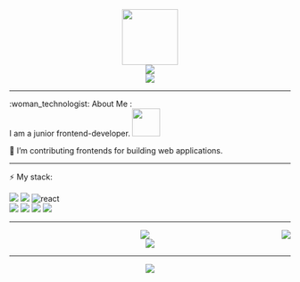 <div id="header" align="center">
  <img src="https://media.giphy.com/media/v1.Y2lkPTc5MGI3NjExMGVjN2Y3ODYzOWVhMTVmNDY5NDY5NDY0ZjNlMmNkMWI2NjdhNWIzZSZjdD1n/2IudUHdI075HL02Pkk/giphy.gif" width="100"/>
  <div id="badges">
    <a href="https://t.me/Sondrr"> 
      <img src="https://shields.io/badge/telegram-orange?logo=telegram&logoColor=black&style=for-the-badge"/> 
    </a>
  </div>
  <div>
    <img src="https://komarev.com/ghpvc/?username=Ten-Dark&color=orange&style=for-the-badge"/>
  </div>
</div>

---

<div>
:woman_technologist: About Me :
</div>
<div>
I am a junior frontend-developer.    <img src="https://media.giphy.com/media/lcs5BL0NIM4WMv61a9/giphy.gif" width="50">

:telescope: I’m contributing frontends for building web applications.

---

:zap: My stack:
<div>
      <div>
        <img src="https://img.shields.io/badge/JavaScript-black?labelColor=black&logo=JavaScript&logoColor=F7DF1E&style=for-the-badge"/>
        <img src="https://img.shields.io/badge/TypeScript-black?labelColor=black&logo=TypeScript&logoColor=3178C6&style=for-the-badge"/>
        <img src="https://img.shields.io/badge/React-black?labelColor=black&&logo=React&logoColor=61DAFB&style=for-the-badge" alt="react"/>
      </div>
     <div>
       <img src="https://img.shields.io/badge/Node-black?labelColor=black&logo=Node.JS&logoColor=33933&style=for-the-badge"/>
       <img src="https://shields.io/badge/Docker-black?logo=Docker&logoColor=2496ED&style=for-the-badge"/>
       <img src="https://shields.io/badge/PostgreSQL-black?logo=PostgreSQL&logoColor=41691E1&style=for-the-badge"/>
       <img src="https://img.shields.io/badge/Git-hub-orange?&labelColor=black&logo=git&logoColor=F05032&style=for-the-badge"/>
     </div>
</div>

---

<div align="center">
  <img align="right" src="https://github-readme-stats.vercel.app/api/top-langs/?username=Ten-Dark&hide_border=true&border_radius=0&layout=compact&theme=vision-friendly-dark"/> 
  <img src="https://github-readme-stats.vercel.app/api?username=Ten-Dark&show_icons=true&theme=radical&hide_border=true&border_radius=0&textColor=white&custom_title=Amir+Syleimanov+GitHub+Stats"/>
</div>
<div align="center">
  <a href="https://git.io/streak-stats"><img src="http://github-readme-streak-stats.herokuapp.com?user=Ten-Dark&theme=dark&hide_border=true&date_format=j%20M%5B%20Y%5D&exclude_days=Sun%2CMon"/></a>
</div>

---

<div align="center">
  <img src="https://media.giphy.com/media/v1.Y2lkPTc5MGI3NjExZGY2NGI1YTk4NzM0ZjA2NGMyMDc5OWNkZTRiY2Q3MDA4NDdlYWRiMCZjdD1n/vrxxqQbyRxYi6scCjT/giphy.gif"/>
</div>
